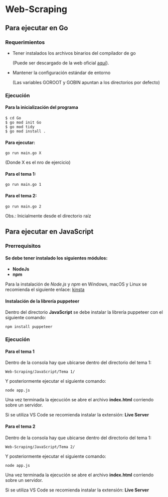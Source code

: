 # Web-Scraping

## Para ejecutar en Go

### Requerimientos
- Tener instalados los archivos binarios del compilador de go
    
    (Puede ser descargado de la web oficial [aquí](https://go.dev/dl/)).
- Mantener la configuración estándar de entorno

    (Las variables GOROOT y GOBIN apuntan a los directorios por defecto)

### Ejecución
#### Para la inicialización del programa
```
$ cd Go
$ go mod init Go
$ go mod tidy
$ go mod install .
```
#### Para ejecutar:
```
go run main.go X
```

(Donde X es el nro de ejercicio)
#### Para el tema 1:
```
go run main.go 1
```
#### Para el tema 2:
```
go run main.go 2
```

Obs.: Inicialmente desde el directorio raíz

## Para ejecutar en JavaScript

### Prerrequisitos

#### Se debe tener instalado los siguientes módulos:

- **NodeJs** 
- **npm**

Para la instalación de _Node.js_ y _npm_ en Windows, macOS y Linux se recomienda el siguiente enlace: [kinsta](https://kinsta.com/es/blog/como-instalar-node-js/#cmo-instalar-nodejs-y-npm)

#### Instalación de la librería puppeteer

Dentro del directorio **JavaScript** se debe instalar la librería puppeteer con el siguiente comando:
```
npm install puppeteer
```

### Ejecución

#### Para el tema 1

Dentro de la consola hay que ubicarse dentro del directorio del tema 1:
```
Web-Scraping/JavaScript/Tema 1/
```

Y posteriormente ejecutar el siguiente comando:
```
node app.js
```

Una vez terminada la ejecución se abre el archivo **index.html** corriendo sobre un servidor.

Si se utiliza VS Code se recomienda instalar la extensión: **Live Server**

#### Para el tema 2

Dentro de la consola hay que ubicarse dentro del directorio del tema 1:
```
Web-Scraping/JavaScript/Tema 2/
```

Y posteriormente ejecutar el siguiente comando:
```
node app.js
```

Una vez terminada la ejecución se abre el archivo **index.html** corriendo sobre un servidor.

Si se utiliza VS Code se recomienda instalar la extensión: **Live Server**